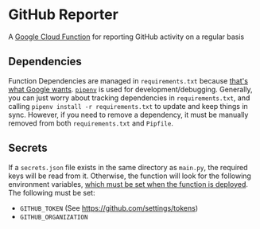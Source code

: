 # GitHub Reporter

A [Google Cloud Function](https://cloud.google.com/functions/) for reporting GitHub activity on a regular basis

## Dependencies

Function Dependencies are managed in `requirements.txt` because [that's what Google wants](https://cloud.google.com/functions/docs/writing/specifying-dependencies-python). [`pipenv`](https://github.com/pypa/pipenv) is used for development/debugging. Generally, you can just worry about tracking dependencies in `requirements.txt`, and calling `pipenv install -r requirements.txt` to update and keep things in sync. However, if you need to remove a dependency, it must be manually removed from both `requirements.txt` and `Pipfile`.

## Secrets

If a `secrets.json` file exists in the same directory as `main.py`, the required keys will be read from it. Otherwise, the function will look for the following environment variables, [which must be set when the function is deployed](https://cloud.google.com/functions/docs/env-var). The following must be set:

 * `GITHUB_TOKEN` (See https://github.com/settings/tokens)
 * `GITHUB_ORGANIZATION` 
